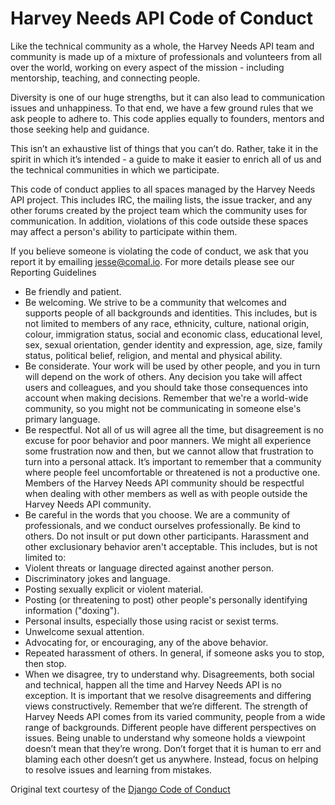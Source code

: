 Harvey Needs API Code of Conduct
=============

Like the technical community as a whole, the Harvey Needs API team and community is made up of a mixture of professionals and volunteers from all over the world, working on every aspect of the mission - including mentorship, teaching, and connecting people.

Diversity is one of our huge strengths, but it can also lead to communication issues and unhappiness. To that end, we have a few ground rules that we ask people to adhere to. This code applies equally to founders, mentors and those seeking help and guidance.

This isn’t an exhaustive list of things that you can’t do. Rather, take it in the spirit in which it’s intended - a guide to make it easier to enrich all of us and the technical communities in which we participate.

This code of conduct applies to all spaces managed by the Harvey Needs API project. This includes IRC, the mailing lists, the issue tracker, and any other forums created by the project team which the community uses for communication. In addition, violations of this code outside these spaces may affect a person's ability to participate within them.

If you believe someone is violating the code of conduct, we ask that you report it by emailing jesse@comal.io. For more details please see our Reporting Guidelines

* Be friendly and patient.
* Be welcoming. We strive to be a community that welcomes and supports people of all backgrounds and identities. This includes, but is not limited to members of any race, ethnicity, culture, national origin, colour, immigration status, social and economic class, educational level, sex, sexual orientation, gender identity and expression, age, size, family status, political belief, religion, and mental and physical ability.
* Be considerate. Your work will be used by other people, and you in turn will depend on the work of others. Any decision you take will affect users and colleagues, and you should take those consequences into account when making decisions. Remember that we're a world-wide community, so you might not be communicating in someone else's primary language.
* Be respectful. Not all of us will agree all the time, but disagreement is no excuse for poor behavior and poor manners. We might all experience some frustration now and then, but we cannot allow that frustration to turn into a personal attack. It’s important to remember that a community where people feel uncomfortable or threatened is not a productive one. Members of the Harvey Needs API community should be respectful when dealing with other members as well as with people outside the Harvey Needs API community.
* Be careful in the words that you choose. We are a community of professionals, and we conduct ourselves professionally. Be kind to others. Do not insult or put down other participants. Harassment and other exclusionary behavior aren't acceptable. This includes, but is not limited to:
* Violent threats or language directed against another person.
* Discriminatory jokes and language.
* Posting sexually explicit or violent material.
* Posting (or threatening to post) other people's personally identifying information ("doxing").
* Personal insults, especially those using racist or sexist terms.
* Unwelcome sexual attention.
* Advocating for, or encouraging, any of the above behavior.
* Repeated harassment of others. In general, if someone asks you to stop, then stop.
* When we disagree, try to understand why. Disagreements, both social and technical, happen all the time and Harvey Needs API is no exception. It is important that we resolve disagreements and differing views constructively. Remember that we’re different. The strength of Harvey Needs API comes from its varied community, people from a wide range of backgrounds. Different people have different perspectives on issues. Being unable to understand why someone holds a viewpoint doesn’t mean that they’re wrong. Don’t forget that it is human to err and blaming each other doesn’t get us anywhere. Instead, focus on helping to resolve issues and learning from mistakes.

Original text courtesy of the [Django Code of Conduct](https://www.djangoproject.com/conduct/)
